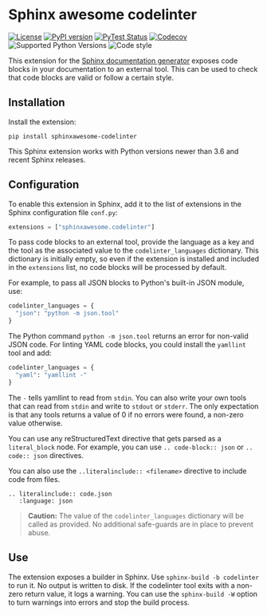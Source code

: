 # Sphinx awesome codelinter

[![License](https://img.shields.io/github/license/kai687/sphinxawesome-codelinter?color=blue&style=for-the-badge)](https://github.com/kai687/sphinxawesome-codelinter/blob/master/LICENSE)
[![PyPI version](https://img.shields.io/pypi/v/sphinxawesome-codelinter?style=for-the-badge)](https://pypi.org/project/sphinxawesome-codelinter)
[![PyTest Status](https://img.shields.io/github/workflow/status/kai687/sphinxawesome-codelinter/Run%20unit%20tests%20against%20different%20versions%20of%20Python?label=tests&style=for-the-badge)](https://github.com/kai687/sphinxawesome-codelinter/actions?query=workflow%3A%22Run+unit+tests%22)
[![Codecov](https://img.shields.io/codecov/c/gh/kai687/sphinxawesome-codelinter?style=for-the-badge)](https://codecov.io/gh/kai687/sphinxawesome-codelinter)
![Supported Python Versions](https://img.shields.io/pypi/pyversions/sphinxawesome-codelinter?style=for-the-badge)
![Code style](https://img.shields.io/badge/Code%20Style-Black-000000?style=for-the-badge)

This extension for the [Sphinx documentation generator](https://www.sphinx-doc.org) exposes code blocks in your documentation to an external tool.
This can be used to check that code blocks are valid or follow a certain style.

## Installation

Install the extension:

```console
pip install sphinxawesome-codelinter
```

This Sphinx extension works with Python versions newer than 3.6 and recent Sphinx releases.

## Configuration

To enable this extension in Sphinx, add it to the list of extensions in the Sphinx
configuration file `conf.py`:

```python
extensions = ["sphinxawesome.codelinter"]
```

To pass code blocks to an external tool, provide the language as a key and the tool as
the associated value to the `codelinter_languages` dictionary. This dictionary is
initially empty, so even if the extension is installed and included in the `extensions`
list, no code blocks will be processed by default.

For example, to pass all JSON blocks to Python's built-in JSON module, use:

```python
codelinter_languages = {
  "json": "python -m json.tool"
}
```

The Python command `python -m json.tool` returns an error for non-valid JSON code.
For linting YAML code blocks, you could install the `yamllint` tool and add:

```python
codelinter_languages = {
  "yaml": "yamllint -"
}
```

The `-` tells yamllint to read from `stdin`. You can also write your own tools that can
read from `stdin` and write to `stdout` or `stderr`. The only expectation is that any
tools returns a value of 0 if no errors were found, a non-zero value otherwise.

You can use any reStructuredText directive that gets parsed as a `literal_block` node.
For example, you can use `.. code-block:: json` or `.. code:: json` directives.

You can also use the `..literalinclude:: <filename>` directive to include code from
files.

```
.. literalinclude:: code.json
   :language: json
```

> **Caution:** The value of the `codelinter_languages` dictionary will be called as
> provided. No additional safe-guards are in place to prevent abuse.

## Use

The extension exposes a builder in Sphinx. Use `sphinx-build -b codelinter` to run it.
No output is written to disk.
If the codelinter tool exits with a non-zero return value, it logs a warning.
You can use the `sphinx-build -W` option to turn warnings into errors and stop the build process.
